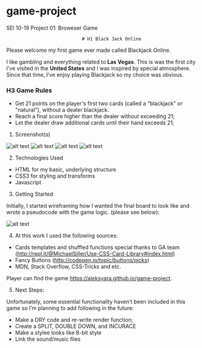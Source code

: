 # game-project
SEI 10-19 Project 01: Broweser Game



                                # H1 Black Jack Online

Please welcome my first game ever made called Blackjack Online.   

I like gambling and everything related to **Las Vegas**. This is was the first city I've visited in the **United States** and I was inspired by special atmosphere. Since that time, I’ve enjoy playing Blackjack so my choice was obvious.


### H3 Game Rules

* Get 21 points on the player's first two cards (called a "blackjack" or "natural"), without a dealer blackjack.
* Reach a final score higher than the dealer without exceeding 21; 
* Let the dealer draw additional cards until their hand exceeds 21;


1. Screenshot(s)


![alt text](https://github.com/aleksyara/game-project/photo/prntscrn1.png "PrintScreen 1")
![alt text](https://github.com/aleksyara/game-project/photo/prntscrn2.png "PrintScreen 2")
![alt text](https://github.com/aleksyara/game-project/photo/prntscrn3.png "PrintScreen 3")
![alt text](https://github.com/aleksyara/game-project/photo/prntscrn4.png "PrintScreen 4")

2. Technologies Used

* HTML for my basic, underlying structure
* CSS3 for styling and transforms
* Javascript


3. Getting Started

Initially, I started wireframing how I wanted the final board to look like and wrote a pseudocode with the game logic. (please see below):

   
![alt text](https://github.com/aleksyara/game-project/photo/wirefrae.png "Wireframe")

                              
4. At this work I used the following sources:
 
* Cards templates and shuffled functions special thanks to GA team (http://repl.it/@MichaelSiller/Use-CSS-Card-Library#index.html)
*  Fancy Buttons (http://codepen.io/topic/buttons/picks)
*  MDN, Stack Overflow, CSS-Tricks and etc.
 
Player can find the game https://aleksyara.github.io/game-project.

5. Next Steps:

Unfortunately, some essential functionality haven’t been included in this game so I’m planning to add following in the future: 

* Make a DRY code and re-write render function;
* Create a SPLIT, DOUBLE DOWN, and INCURACE
* Make a stylee looks like 8-bit style
* Link the sound/music files
